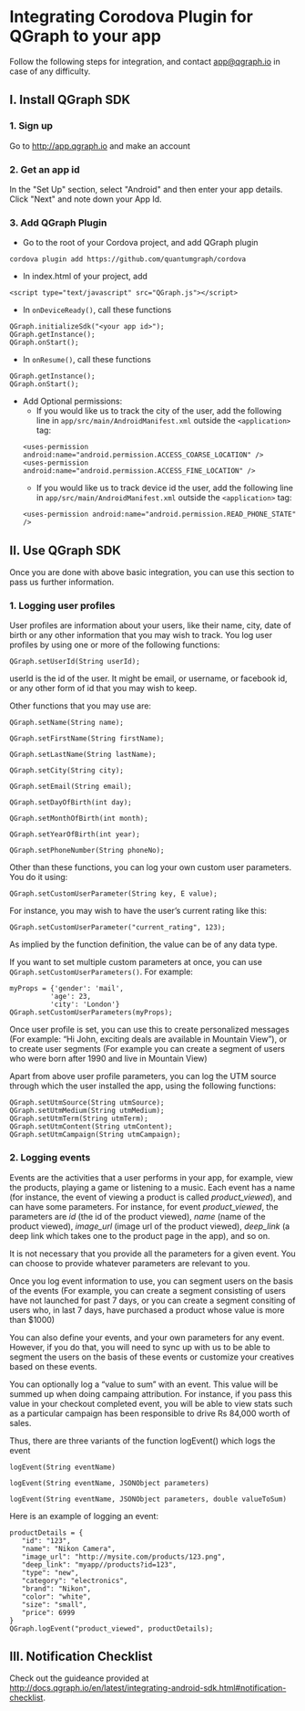 Integrating Corodova Plugin for QGraph to your app
==================================================
Follow the following steps for integration, and contact app@qgraph.io in case of any difficulty.

I. Install QGraph SDK
---------------------

### 1. Sign up 
Go to http://app.qgraph.io and make an account

### 2. Get an app id
In the "Set Up" section, select "Android" and then enter your app details. Click "Next" and note down your App Id.

### 3. Add QGraph Plugin
+ Go to the root of your Cordova project, and add QGraph plugin
```
cordova plugin add https://github.com/quantumgraph/cordova
```
+ In index.html of your project, add
```
<script type="text/javascript" src="QGraph.js"></script>
```

+ In `onDeviceReady()`, call these functions
```
QGraph.initializeSdk("<your app id>");
QGraph.getInstance();
QGraph.onStart();
```
+ In `onResume()`, call these functions
```
QGraph.getInstance();
QGraph.onStart();
```
+ Add Optional permissions:
   * If you would like us to track the city of the user, add the following line in    `app/src/main/AndroidManifest.xml` outside the `<application>` tag:
   ```
   <uses-permission android:name="android.permission.ACCESS_COARSE_LOCATION" />
   <uses-permission android:name="android.permission.ACCESS_FINE_LOCATION" />
   ```
   *  If you would like us to track device id the user, add the following line in    `app/src/main/AndroidManifest.xml` outside the `<application>` tag:
   ```
   <uses-permission android:name="android.permission.READ_PHONE_STATE" />
   ```

II. Use QGraph SDK
-------------------
Once you are done with above basic integration, you can use this section to pass us further information.

### 1. Logging user profiles

User profiles are information about your users, like their name, city, date of birth or any other information that you may wish to track. You log user profiles by using one or more of the following functions:

`QGraph.setUserId(String userId);`

userId is the id of the user. It might be email, or username, or facebook id, or any other form of id that you may wish to keep.

Other functions that you may use are:

`QGraph.setName(String name);`

`QGraph.setFirstName(String firstName);`

`QGraph.setLastName(String lastName);`

`QGraph.setCity(String city);`

`QGraph.setEmail(String email);`

`QGraph.setDayOfBirth(int day);`

`QGraph.setMonthOfBirth(int month);`

`QGraph.setYearOfBirth(int year);`

`QGraph.setPhoneNumber(String phoneNo);`

Other than these functions, you can log your own custom user parameters. You do it using:

`QGraph.setCustomUserParameter(String key, E value);`

For instance, you may wish to have the user’s current rating like this:

`QGraph.setCustomUserParameter("current_rating", 123);`

As implied by the function definition, the value can be of any data type.

If you want to set multiple custom parameters at once, you can use
`QGraph.setCustomUserParameters()`. For example:
```
myProps = {'gender': 'mail',
          'age': 23,
          'city': 'London'}
QGraph.setCustomUserParameters(myProps);
```

Once user profile is set, you can use this to create personalized messages (For example: “Hi John, exciting deals are available in Mountain View”), or to create user segments (For example you can create a segment of users who were born after 1990 and live in Mountain View)

Apart from above user profile parameters, you can log the UTM source through which the user installed the app, using the following functions:
```
QGraph.setUtmSource(String utmSource);
QGraph.setUtmMedium(String utmMedium);
QGraph.setUtmTerm(String utmTerm);
QGraph.setUtmContent(String utmContent);
QGraph.setUtmCampaign(String utmCampaign);
```

### 2. Logging events
Events are the activities that a user performs in your app, for example, view the products, playing a game or listening to a music. Each event has a name (for instance, the event of viewing a product is called _product_viewed_), and can have some parameters. For instance, for event _product_viewed_, the parameters are _id_ (the id of the product viewed), _name_ (name of the product viewed), _image_url_ (image url of the product viewed), _deep_link_ (a deep link which takes one to the product page in the app), and so on.

It is not necessary that you provide all the parameters for a given event. You can choose to provide whatever parameters are relevant to you.

Once you log event information to use, you can segment users on the basis of the events (For example, you can create a segment consisting of users have not launched for past 7 days, or you can create a segment consiting of users who, in last 7 days, have purchased a product whose value is more than $1000)

You can also define your events, and your own parameters for any event. However, if you do that, you will need to sync up with us to be able to segment the users on the basis of these events or customize your creatives based on these events.

You can optionally log a “value to sum” with an event. This value will be summed up when doing campaing attribution. For instance, if you pass this value in your checkout completed event, you will be able to view stats such as a particular campaign has been responsible to drive Rs 84,000 worth of sales.

Thus, there are three variants of the function logEvent() which logs the event

`logEvent(String eventName)`

`logEvent(String eventName, JSONObject parameters)`

`logEvent(String eventName, JSONObject parameters, double valueToSum)`

Here is an example of logging an event:

```
productDetails = {
   "id": "123",
   "name": "Nikon Camera",
   "image_url": "http://mysite.com/products/123.png",
   "deep_link": "myapp//products?id=123",
   "type": "new",
   "category": "electronics",
   "brand": "Nikon",
   "color": "white",
   "size": "small",
   "price": 6999
}   
QGraph.logEvent("product_viewed", productDetails);
```
III. Notification Checklist
----------------------
Check out the guideance provided at http://docs.qgraph.io/en/latest/integrating-android-sdk.html#notification-checklist.
